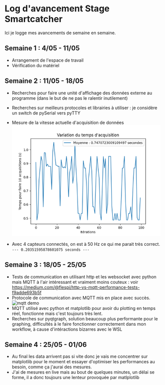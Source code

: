 # Log d'avancement Stage Smartcatcher

Ici je logge mes avancements de semaine en semaine.

## Semaine 1 : 4/05 - 11/05

* Arrangement de l'espace de travail
* Vérification du matériel

## Semaine 2 : 11/05 - 18/05

* Recherches pour faire une unité d'affichage des données externe au programme (dans le but de ne pas le ralentir inutilement)
* Recherches sur meilleurs protocoles et librairies à utiliser : je considère un switch de pySerial vers pyTTY

* Mesure de la vitesse actuelle d'acquisition de données
![frequency plot](frequency_plot.png)
* Avec 4 capteurs connectés, on est à 50 Hz ce qui me parait très correct.
  `--- 0.20351595878601075 seconds ---` 


## Semaine 3 : 18/05 - 25/05

* Tests de communication en utilisant http et les websocket avec python mais MQTT à l'air intéressant et vraiment moins couteux : voir https://medium.com/@flespi/http-vs-mqtt-performance-tests-f9adde693b5f
* Protocole de communication avec MQTT mis en place avec succès.
![mqtt demo](mqtt_basic.gif)
* MQTT utilisé avec python et matplotlib pour avoir du plotting en temps réel, fonctionne mais c'est toujours très lent.
* Recherches sur pyqtgraph, solution beaucoup plus performante pour le graphing, difficultés à le faire fonctionner correctement dans mon workflow, à cause d'intéractions bizarres avec le WSL

## Semaine 4 : 25/05 - 01/06

* Au final les data arrivent pas si vite donc je vais me concentrer sur matplotlib pour le moment et essayer d'optimiser les performances au besoin, comme ça j'aurai des mesures.
* J'ai de mesures en live mais au bout de quelques minutes, un délai se forme, il a donc toujours une lenteur provoquée par matlplotlib
